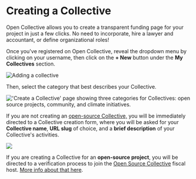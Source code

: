 # Creating a Collective

Open Collective allows you to create a transparent funding page for your project in just a few clicks. No need to incorporate, hire a lawyer and accountant, or define organizational roles!

Once you've registered on Open Collective, reveal the dropdown menu by clicking on your username, then click on the **+ New** button under the **My Collectives** section.

![Adding a collective](../.gitbook/assets/collectives\_creating\_a\_collective\_2021-05-31.png)

Then, select the category that best describes your Collective.

!['Create a Collective' page showing three categories for Collectives: open source projects, community, and climate initiatives.](../.gitbook/assets/collectives\_creatingacollective\_createacollective\_2021-07-5.png)

If you are not creating an [open-source Collective,](https://www.oscollective.org/) you will be immediately directed to a Collective creation form, where you will be asked for your **Collective name**, **URL slug** of choice, and a **brief description** of your Collective's activities.&#x20;

![](../.gitbook/assets/collectives\_creating-a-collective\_form\_2020-03-23.png)

If you are creating a Collective for an **open-source project**, you will be directed to a verification process to join the [Open Source Collective](https://www.oscollective.org/) fiscal host. [More info about that here](osc-verification/).
